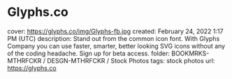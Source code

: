 # Glyphs.co

cover: https://glyphs.co/img/Glyphs-fb.jpg
created: February 24, 2022 1:17 PM (UTC)
description: Stand out from the common icon font. With Glyphs Company you can use faster, smarter, better looking SVG icons without any of the coding headache. Sign up for beta access.
folder: BOOKMRKS-MTHRFCKR / DESGN-MTHRFCKR / Stock Photos
tags: stock photos
url: https://glyphs.co